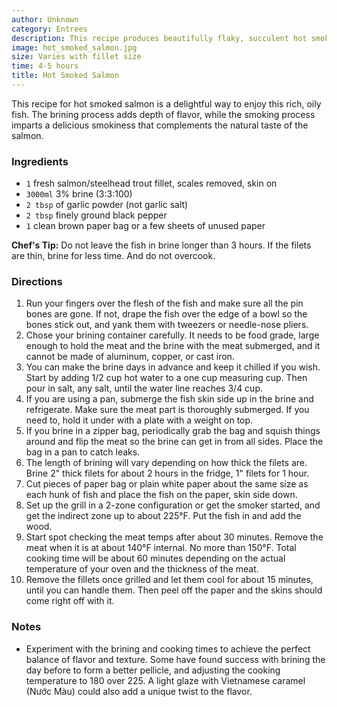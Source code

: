 ```yaml
---
author: Unknown
category: Entrees
description: This recipe produces beautifully flaky, succulent hot smoked salmon with a lovely hint of wood smoke flavor. Salmon fillets are cured in a brown sugar brine, then smoked over smoldering wood chips just until cooked through, without drying them out. The fish stays moist, with its natural oils and richness intensified by the smoke.
image: hot_smoked_salmon.jpg
size: Varies with fillet size
time: 4-5 hours
title: Hot Smoked Salmon
---
```

This recipe for hot smoked salmon is a delightful way to enjoy this rich, oily fish. The brining process adds depth of flavor, while the smoking process imparts a delicious smokiness that complements the natural taste of the salmon.

### Ingredients

* `1` fresh salmon/steelhead trout fillet, scales removed, skin on
* `3000ml` 3% brine (3:3:100)
* `2 tbsp` of garlic powder (not garlic salt)
* `2 tbsp` finely ground black pepper
* `1` clean brown paper bag or a few sheets of unused paper

**Chef's Tip:** Do not leave the fish in brine longer than 3 hours. If the filets are thin, brine for less time. And do not overcook.

### Directions

1. Run your fingers over the flesh of the fish and make sure all the pin bones are gone. If not, drape the fish over the edge of a bowl so the bones stick out, and yank them with tweezers or needle-nose pliers.
2. Chose your brining container carefully. It needs to be food grade, large enough to hold the meat and the brine with the meat submerged, and it cannot be made of aluminum, copper, or cast iron.
3. You can make the brine days in advance and keep it chilled if you wish. Start by adding 1/2 cup hot water to a one cup measuring cup. Then pour in salt, any salt, until the water line reaches 3/4 cup.
4. If you are using a pan, submerge the fish skin side up in the brine and refrigerate. Make sure the meat part is thoroughly submerged. If you need to, hold it under with a plate with a weight on top.
5. If you brine in a zipper bag, periodically grab the bag and squish things around and flip the meat so the brine can get in from all sides. Place the bag in a pan to catch leaks.
6. The length of brining will vary depending on how thick the filets are. Brine 2" thick filets for about 2 hours in the fridge, 1" filets for 1 hour.
7. Cut pieces of paper bag or plain white paper about the same size as each hunk of fish and place the fish on the paper, skin side down.
8. Set up the grill in a 2-zone configuration or get the smoker started, and get the indirect zone up to about 225°F. Put the fish in and add the wood.
9. Start spot checking the meat temps after about 30 minutes. Remove the meat when it is at about 140°F internal. No more than 150°F. Total cooking time will be about 60 minutes depending on the actual temperature of your oven and the thickness of the meat.
10. Remove the fillets once grilled and let them cool for about 15 minutes, until you can handle them. Then peel off the paper and the skins should come right off with it.

### Notes

- Experiment with the brining and cooking times to achieve the perfect balance of flavor and texture. Some have found success with brining the day before to form a better pellicle, and adjusting the cooking temperature to 180 over 225. A light glaze with Vietnamese caramel (Nước Màu) could also add a unique twist to the flavor.
